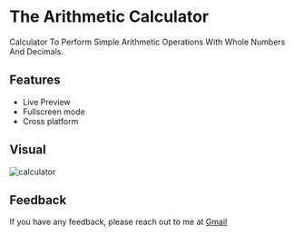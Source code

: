 
# The Arithmetic Calculator

 Calculator To Perform Simple Arithmetic Operations With Whole Numbers And Decimals. 

## Features

- Live Preview
- Fullscreen mode
- Cross platform

## Visual
![calculator](https://user-images.githubusercontent.com/87015660/210176651-b2f7f4c0-da64-4aca-b464-d45792e4c39d.png)

## Feedback

If you have any feedback, please reach out to me at <a href="https://www.jvignesh609@gmail.com">Gmail</a>
